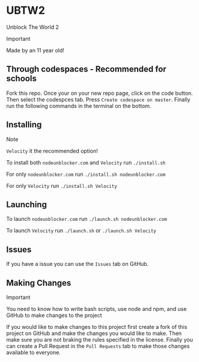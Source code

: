 # UBTW2
Unblock The World 2

> [!IMPORTANT]
> Made by an 11 year old!

## Through codespaces - Recommended for schools
Fork this repo. Once your on your new repo page, click on the code button. Then select the codespces tab. Press `Create codespace on master`. Finally run the following commands in the terminal on the bottom.

## Installing

> [!NOTE]
> `Velocity` it the recommended option!

To install both `nodeunblocker.com` and `Velocity` run `./install.sh`

For only `nodeunblocker.com` run `./install.sh nodeunblocker.com`

For only `Velocity` run `./install.sh Velocity`

## Launching
To launch `nodeunblocker.com` run `./launch.sh nodeunblocker.com`

To launch `Velocity` run `./launch.sh` or `./launch.sh Velocity`

## Issues
If you have a issue you can use the `Issues` tab on GitHub.

## Making Changes

> [!IMPORTANT]
> You need to know how to write bash scripts, use node and npm, and use GitHub to make changes to the project

If you would like to make changes to this project first create a fork of this project on GitHub and make the changes you would like to make. Then make sure you are not braking the rules specified in the license. Finally you can create a Pull Request in the `Pull Requests` tab to make those changes available to everyone.
